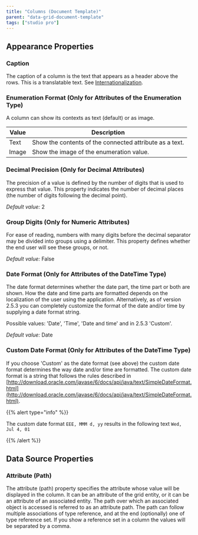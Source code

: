 ```yaml
---
title: "Columns (Document Template)"
parent: "data-grid-document-template"
tags: ["studio pro"]
---
```



## Appearance Properties

### Caption

The caption of a column is the text that appears as a header above the rows. This is a translatable text. See [Internationalization](translatable-texts).

### Enumeration Format (Only for Attributes of the Enumeration Type)

A column can show its contexts as text (default) or as image.

| Value | Description |
| --- | --- |
| Text | Show the contents of the connected attribute as a text. |
| Image | Show the image of the enumeration value. |

### Decimal Precision (Only for Decimal Attributes)

The precision of a value is defined by the number of digits that is used to express that value. This property indicates the number of decimal places (the number of digits following the decimal point).

_Default value:_ 2

### Group Digits (Only for Numeric Attributes)

For ease of reading, numbers with many digits before the decimal separator may be divided into groups using a delimiter. This property defines whether the end user will see these groups, or not.

_Default value:_ False

### Date Format (Only for Attributes of the DateTime Type)

The date format determines whether the date part, the time part or both are shown. How the date and time parts are formatted depends on the localization of the user using the application. Alternatively, as of version 2.5.3 you can completely customize the format of the date and/or time by supplying a date format string.

Possible values: 'Date', 'Time', 'Date and time' and in 2.5.3 'Custom'.

_Default value:_ Date

### Custom Date Format (Only for Attributes of the DateTime Type)

If you choose 'Custom' as the date format (see above) the custom date format determines the way date and/or time are formatted. The custom date format is a string that follows the rules described in
[http://download.oracle.com/javase/6/docs/api/java/text/SimpleDateFormat.html](http://download.oracle.com/javase/6/docs/api/java/text/SimpleDateFormat.html).

{{% alert type="info" %}}

The custom date format
`EEE, MMM d, yy`
results in the following text
`Wed, Jul 4, 01`

{{% /alert %}}

## Data Source Properties

### Attribute (Path)

The attribute (path) property specifies the attribute whose value will be displayed in the column. It can be an attribute of the grid entity, or it can be an attribute of an associated entity. The path over which an associated object is accessed is referred to as an attribute path. The path can follow multiple associations of type reference, and at the end (optionally) one of type reference set. If you show a reference set in a column the values will be separated by a comma.
